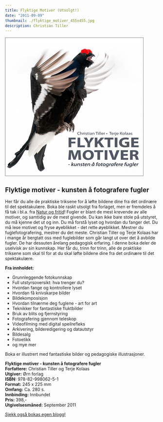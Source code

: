 ```yaml
---
title: Flyktige Motiver (Utsolgt!)
date: "2011-09-09"
thumbnail: ./flyktige_motiver_455x455.jpg
description: Christian Tiller
---
```


![Flyktige motiver - kunsten å fotografere fugler](./flyktige_motiver_455x455.jpg)

## Flyktige motiver - kunsten å fotografere fugler

Her får du alle de praktiske triksene for å løfte bildene dine fra det ordinære til det spektakulære. Boka ble raskt utsolgt fra forlaget, men er fremdeles å få tak i bl.a. fra [Natur og fritid](https://www.naturogfritid.no/default.asp?VS=detalj&ID=800003)! Fugler er blant de mest krevende av alle motiver, og samtidig av de mest givende. Du kan ikke bare stole på utstyret, du må kjenne det ut og inn. Du må forstå lyset og hvordan du fanger det. Du må lese motivet og fryse øyeblikket - det rette øyeblikket. Mestrer du fuglefotografering, mestrer du det meste. Christian Tiller og Terje Kolaas har i mange år bergtatt oss med fuglebilder som går langt ut over det å avbilde fugler. De har dessuten årelang pedagogisk erfaring. I denne boka deler de uselvisk av sin kunnskap. Her får du, trinn for trinn, alle de praktiske triksene som skal til for at du skal løfte bildene dine fra det ordinære til det spektakulære.

**Fra innholdet:**

- Grunnleggende fotokunnskap
- Full utstyrsoversikt: hva trenger du?
- Hvordan fange og kontrollere lyset
- Hvordan få knivskarpe bilder
- Bildekomposisjon
- Hvordan tilnærme deg fuglene - art for art
- Teknikker for fantastiske fluktbilder
- Bruk av blits og fjernstyring
- Fotografering gjennom teleskop
- Videofilming med digital speilrefleks
- Arkivering, bilderedigering og datautstyr
- Bildesalg
- Fotoetikk
- og mye mer

Boka er illustrert med fantastiske bilder og pedagogiske illustrasjoner.

**Flyktige motiver - kunsten å fotografere fugler**  
**Forfattere:** Christian Tiller og Terje Kolaas  
**Utgiver:** Ørn forlag  
**ISBN:** 978-82-998062-5-1  
**Format:** 245 x 225 mm  
**Omfang:** Ca. 280 s.  
**Innbinding:** Innbundet  
**Pris:** 398,-  
**Utgivelsesmåned:** September 2011

[Sjekk også bokas egen blogg!](https://flyktigemotiver.blogspot.com/)
